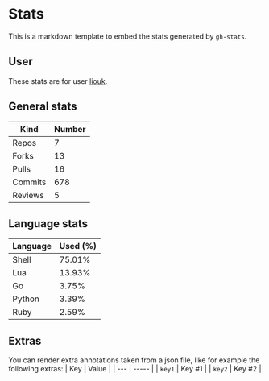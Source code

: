 # Stats

This is a markdown template to embed the stats generated by `gh-stats`.

## User
These stats are for user [liouk](https://github.com/liouk).

## General stats
| Kind | Number |
| ---- | ------ |
| Repos | 7 |
| Forks | 13 |
| Pulls | 16 |
| Commits | 678 |
| Reviews | 5 |

## Language stats
| Language | Used (%) |
| -------- | -------- |
| Shell | 75.01% |
| Lua | 13.93% |
| Go | 3.75% |
| Python | 3.39% |
| Ruby | 2.59% |

## Extras
You can render extra annotations taken from a json file, like for example the following extras:
| Key | Value |
| --- | ----- |
| `key1` | Key #1 |
| `key2` | Key #2 |
